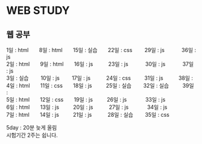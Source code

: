 # WEB STUDY
## 웹 공부    

1일 : html  8일 : html  15일 : 실습  22일 : css   29일 : js    36일 : js  
2일 : html  9일 : html  16일 : js     23일 : js    30일 : js    37일 : js  
3일 : 실습   10일 : js   17일 : js   24일 : css    31일 : js     38일 :  
4일 : html  11일 : css  18일 : js    25일 : 실습   32일 : 실습    39일 :  
5일 : html  12일 : css  19일 : js    26일 : js       33일 : js  
6일 : html  13일 : js    20일 : js   27일 : js     34일 : js  
7일 : html  14일 : js    21일 : js   28일 : 실습   35일 : css  
  
5day : 20분 늦게 올림  
시험기간 2주는 쉽니다.
  
